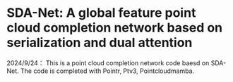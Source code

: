 # SDA-Net: A global feature point cloud completion network based on serialization and dual attention

2024/9/24： This is a point cloud completion network code baesd on SDA-Net. The code is completed with Pointr, Ptv3, Pointcloudmamba.

